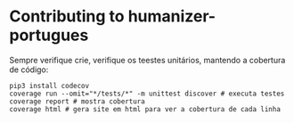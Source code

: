 Contributing to humanizer-portugues
===================================

Sempre verifique crie, verifique os teestes unitários, mantendo a cobertura de código:

``` {.sourceCode .sh}
pip3 install codecov
coverage run --omit="*/tests/*" -m unittest discover # executa testes
coverage report # mostra cobertura
coverage html # gera site em html para ver a cobertura de cada linha
```
